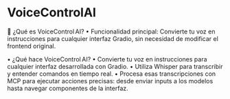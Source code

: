 # VoiceControlAI

🌟 ¿Qué es VoiceControl AI?
	•	Funcionalidad principal:
Convierte tu voz en instrucciones para cualquier interfaz Gradio, sin necesidad de modificar el frontend original.

•	¿Qué hace VoiceControl AI?
	•	Convierte tu voz en instrucciones para cualquier interfaz desarrollada con Gradio.
	•	Utiliza Whisper para transcribir y entender comandos en tiempo real.
	•	Procesa esas transcripciones con MCP para ejecutar acciones precisas: desde enviar inputs a los modelos hasta navegar componentes de la interfaz.
